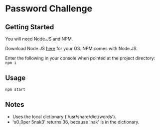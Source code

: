 Password Challenge
==================

Getting Started
---------------
You will need Node.JS and NPM.

Download Node.JS [here](http://nodejs.org/) for your OS. NPM comes with Node.JS.

Enter the following in your console when pointed at the project directory:
```npm i```

Usage
-----
```npm start```

Notes
-----
* Uses the local dictionary ('/usr/share/dict/words').
* 's0_0per 5nak3' returns 36, because 'nak' is in the dictionary.
